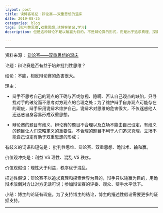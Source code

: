 ```yaml
---
layout: post
title: 读博客笔记：辩论赛——双重思想的温床
date: 2019-08-25
categories: blog
tags: [批判性思维,双重思想,读博客笔记,学习]
description: 但是这种辩论不是以输赢为目的，不是辩论赛的形式，而是出于追求真理、探索世界的人类好奇心而进行的真诚的交流。

---
```



----------

资料来源：
[辩论赛——双重思想的温床](https://2xiangzi.blogspot.com/2015/10/debating-contest-and-doublethink.html#2)

论题：辩论赛是否有益于培养批判性思维？

结论：不能，相反辩论赛的危害很大。

理由：
 
- 辩手不思考自己的观点的正确与否或忽视、隐瞒、否认自己观点的缺陷，只寻找对手的破绽而不思考对方观点的合理之处；为了维护辩手自身观点可能存在的瑕疵，辩手采用诡辩术维护自己。诡辩术对思维的危害很大，不仅迷惑他人还迷惑自身容易形成双重思想。 
 

- 辩论赛的题目有歧义、辩论赛的题目不合理以及立场不能由自己设定，有歧义的题目让人们忽略定义的重要性，不合理的题目不利于人们追求真理，立场不能自己设定有助于双重思想的形成；

有歧义的词语和短句是： 批判性思维、辩论赛、双重思想、诡辩术、输和赢。

价值观冲突是：利益 VS 理性、混乱 VS 秩序。

价值观假设：理性大于利益，秩序优于混乱。

描述性假设：辩论赛不以追求真理和探索世界为目的，辩手只以输赢为目的，用诡辩术驳倒对方让对方无话可说；参加辩论赛的评委、观众、辩手水平低下。

小结：博主的论证有瑕疵。为了支持博主的结论，博主的描述性假设需要更多的证据支持。


----------